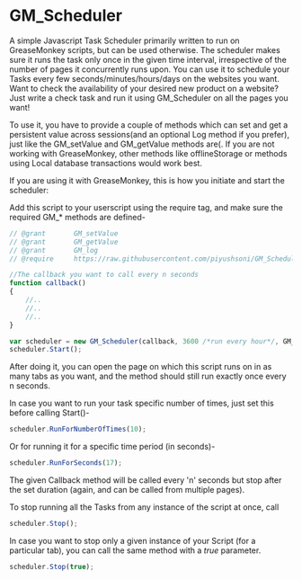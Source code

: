 # GM_Scheduler
A simple Javascript Task Scheduler primarily written to run on GreaseMonkey scripts, but can be used otherwise. The scheduler makes sure it runs the task only once in the given time interval, irrespective of the number of pages it concurrently runs upon. You can use it to schedule your Tasks every few seconds/minutes/hours/days on the websites you want. Want to check the availability of your desired new product on a website? Just write a check task and run it using GM_Scheduler on all the pages you want! 

To use it, you have to provide a couple of methods which can set and get a persistent value across sessions(and an optional Log method if you prefer), just like the GM_setValue and GM_getValue methods are(. If you are not working with GreaseMonkey, other methods like offlineStorage or methods using Local database transactions would work best. 

If you are using it with GreaseMonkey, this is how you initiate and start the scheduler: 

Add this script to your userscript using the require tag, and make sure the required GM_* methods are defined-  

```javascript
// @grant       GM_setValue
// @grant       GM_getValue
// @grant       GM_log
// @require		https://raw.githubusercontent.com/piyushsoni/GM_Scheduler/master/GM_Scheduler.js
````


```javascript
//The callback you want to call every n seconds
function callback()  
{  
	//..  
	//..  
	//..  
}  
````

```javascript
var scheduler = new GM_Scheduler(callback, 3600 /*run every hour*/, GM_setValue, GM_getValue, GM_log);  
scheduler.Start();  
````

After doing it, you can open the page on which this script runs on in as many tabs as you want, and the method should still run exactly once every n seconds. 


In case you want to run your task specific number of times, just set this before calling Start()- 

```javascript
scheduler.RunForNumberOfTimes(10);
````

Or for running it for a specific time period (in seconds)- 
```javascript
scheduler.RunForSeconds(17);
````

The given Callback method will be called every 'n' seconds but stop after the set duration (again, and can be called from multiple pages). 


To stop running all the Tasks from any instance of the script at once, call 
```javascript
scheduler.Stop();
````


In case you want to stop only a given instance of your Script (for a particular tab), you can call the same method with a *true* parameter. 
```javascript
scheduler.Stop(true);
````
